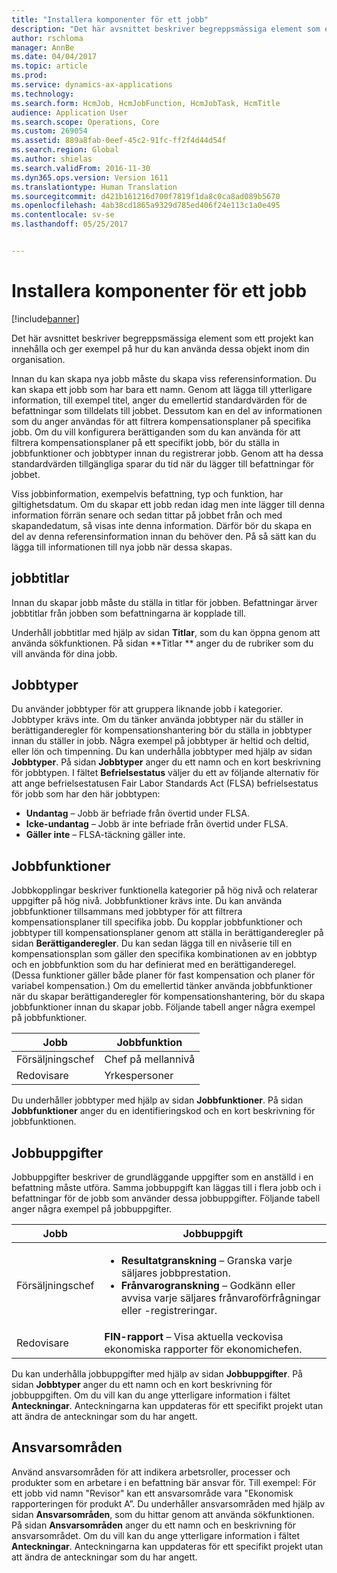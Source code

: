 ```yaml
---
title: "Installera komponenter för ett jobb"
description: "Det här avsnittet beskriver begreppsmässiga element som ett projekt kan innehålla och ger exempel på hur du kan använda dessa objekt inom din organisation."
author: rschloma
manager: AnnBe
ms.date: 04/04/2017
ms.topic: article
ms.prod: 
ms.service: dynamics-ax-applications
ms.technology: 
ms.search.form: HcmJob, HcmJobFunction, HcmJobTask, HcmTitle
audience: Application User
ms.search.scope: Operations, Core
ms.custom: 269054
ms.assetid: 889a8fab-0eef-45c2-91fc-ff2f4d44d54f
ms.search.region: Global
ms.author: shielas
ms.search.validFrom: 2016-11-30
ms.dyn365.ops.version: Version 1611
ms.translationtype: Human Translation
ms.sourcegitcommit: d421b161216d700f7819f1da8c0ca8ad089b5670
ms.openlocfilehash: 4ab38cd1865a9329d785ed406f24e113c1a0e495
ms.contentlocale: sv-se
ms.lasthandoff: 05/25/2017


---
```


# <a name="setting-up-the-components-of-a-job"></a>Installera komponenter för ett jobb

[!include[banner](includes/banner.md)]


Det här avsnittet beskriver begreppsmässiga element som ett projekt kan innehålla och ger exempel på hur du kan använda dessa objekt inom din organisation. 

Innan du kan skapa nya jobb måste du skapa viss referensinformation. Du kan skapa ett jobb som har bara ett namn. Genom att lägga till ytterligare information, till exempel titel, anger du emellertid standardvärden för de befattningar som tilldelats till jobbet. Dessutom kan en del av informationen som du anger användas för att filtrera kompensationsplaner på specifika jobb. Om du vill konfigurera berättiganden som du kan använda för att filtrera kompensationsplaner på ett specifikt jobb, bör du ställa in jobbfunktioner och jobbtyper innan du registrerar jobb. Genom att ha dessa standardvärden tillgängliga sparar du tid när du lägger till befattningar för jobbet. 

Viss jobbinformation, exempelvis befattning, typ och funktion, har giltighetsdatum. Om du skapar ett jobb redan idag men inte lägger till denna information förrän senare och sedan tittar på jobbet från och med skapandedatum, så visas inte denna information. Därför bör du skapa en del av denna referensinformation innan du behöver den. På så sätt kan du lägga till informationen till nya jobb när dessa skapas.

## <a name="job-titles"></a>jobbtitlar
Innan du skapar jobb måste du ställa in titlar för jobben. Befattningar ärver jobbtitlar från jobben som befattningarna är kopplade till. 

Underhåll jobbtitlar med hjälp av sidan **Titlar**, som du kan öppna genom att använda sökfunktionen. På sidan **Titlar ** anger du de rubriker som du vill använda för dina jobb.

## <a name="job-types"></a>Jobbtyper
Du använder jobbtyper för att gruppera liknande jobb i kategorier. Jobbtyper krävs inte. Om du tänker använda jobbtyper när du ställer in berättiganderegler för kompensationshantering bör du ställa in jobbtyper innan du ställer in jobb. Några exempel på jobbtyper är heltid och deltid, eller lön och timpenning. Du kan underhålla jobbtyper med hjälp av sidan **Jobbtyper**. På sidan **Jobbtyper** anger du ett namn och en kort beskrivning för jobbtypen. I fältet **Befrielsestatus** väljer du ett av följande alternativ för att ange befrielsestatusen Fair Labor Standards Act (FLSA) befrielsestatus för jobb som har den här jobbtypen:

-   **Undantag** – Jobb är befriade från övertid under FLSA.
-   **Icke-undantag** – Jobb är inte befriade från övertid under FLSA.
-   **Gäller inte** – FLSA-täckning gäller inte.

## <a name="job-functions"></a>Jobbfunktioner
Jobbkopplingar beskriver funktionella kategorier på hög nivå och relaterar uppgifter på hög nivå. Jobbfunktioner krävs inte. Du kan använda jobbfunktioner tillsammans med jobbtyper för att filtrera kompensationsplaner till specifika jobb. Du kopplar jobbfunktioner och jobbtyper till kompensationsplaner genom att ställa in berättiganderegler på sidan **Berättiganderegler**. Du kan sedan lägga till en nivåserie till en kompensationsplan som gäller den specifika kombinationen av en jobbtyp och en jobbfunktion som du har definierat med en berättiganderegel. (Dessa funktioner gäller både planer för fast kompensation och planer för variabel kompensation.) Om du emellertid tänker använda jobbfunktioner när du skapar berättiganderegler för kompensationshantering, bör du skapa jobbfunktioner innan du skapar jobb. Följande tabell anger några exempel på jobbfunktioner.

| Jobb           | Jobbfunktion         |
|---------------|----------------------|
| Försäljningschef | Chef på mellannivå    |
| Redovisare    | Yrkespersoner        |

Du underhåller jobbtyper med hjälp av sidan **Jobbfunktioner**. På sidan **Jobbfunktioner** anger du en identifieringskod och en kort beskrivning för jobbfunktionen.

## <a name="job-tasks"></a>Jobbuppgifter
Jobbuppgifter beskriver de grundläggande uppgifter som en anställd i en befattning måste utföra. Samma jobbuppgift kan läggas till i flera jobb och i befattningar för de jobb som använder dessa jobbuppgifter. Följande tabell anger några exempel på jobbuppgifter.

<table>
<thead>
<tr class="header">
<th>Jobb</th>
<th>Jobbuppgift</th>
</tr>
</thead>
<tbody>
<tr class="odd">
<td>Försäljningschef</td>
<td><ul>
<li><strong>Resultatgranskning</strong> – Granska varje säljares jobbprestation.</li>
<li><strong>Frånvarogranskning</strong> – Godkänn eller avvisa varje säljares frånvaroförfrågningar eller -registreringar.</li>
</ul></td>
</tr>
<tr class="even">
<td>Redovisare</td>
<td><strong>FIN-rapport</strong> – Visa aktuella veckovisa ekonomiska rapporter för ekonomichefen.</td>
</tr>
</tbody>
</table>

Du kan underhålla jobbuppgifter med hjälp av sidan **Jobbuppgifter**. På sidan **Jobbtyper** anger du ett namn och en kort beskrivning för jobbuppgiften. Om du vill kan du ange ytterligare information i fältet **Anteckningar**. Anteckningarna kan uppdateras för ett specifikt projekt utan att ändra de anteckningar som du har angett.

## <a name="areas-of-responsibility"></a>Ansvarsområden
Använd ansvarsområden för att indikera arbetsroller, processer och produkter som en arbetare i en befattning bär ansvar för. Till exempel: För ett jobb vid namn "Revisor" kan ett ansvarsområde vara "Ekonomisk rapporteringen för produkt A”. Du underhåller ansvarsområden med hjälp av sidan **Ansvarsområden**, som du hittar genom att använda sökfunktionen. På sidan **Ansvarsområden** anger du ett namn och en beskrivning för ansvarsområdet. Om du vill kan du ange ytterligare information i fältet **Anteckningar**. Anteckningarna kan uppdateras för ett specifikt projekt utan att ändra de anteckningar som du har angett.




